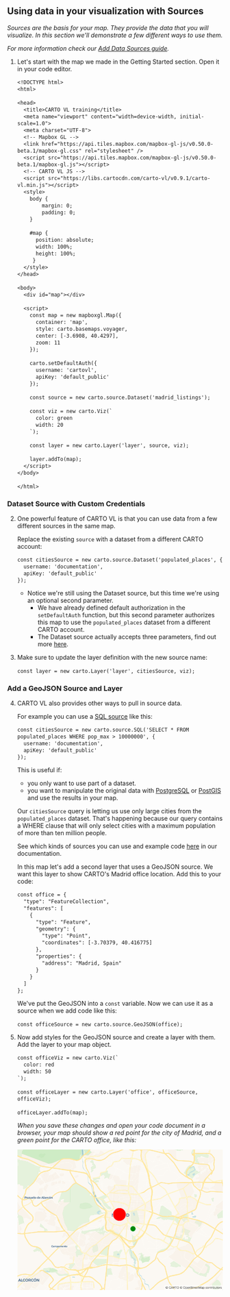 ## Using data in your visualization with Sources

*Sources are the basis for your map. They provide the data that you will visualize. In this section we'll demonstrate a few different ways to use them.*

*For more information check our [Add Data Sources guide](https://carto.com/developers/carto-vl/guides/add-data-sources/).*

1. Let's start with the map we made in the Getting Started section. Open it in your code editor.

    ```
    <!DOCTYPE html>
    <html>

    <head>
      <title>CARTO VL training</title>
      <meta name="viewport" content="width=device-width, initial-scale=1.0">
      <meta charset="UTF-8">
      <!-- Mapbox GL -->
      <link href="https://api.tiles.mapbox.com/mapbox-gl-js/v0.50.0-beta.1/mapbox-gl.css" rel="stylesheet" />
      <script src="https://api.tiles.mapbox.com/mapbox-gl-js/v0.50.0-beta.1/mapbox-gl.js"></script>
      <!-- CARTO VL JS -->
      <script src="https://libs.cartocdn.com/carto-vl/v0.9.1/carto-vl.min.js"></script>
      <style>
        body {
            margin: 0;
            padding: 0;
        }

        #map {
          position: absolute;
          width: 100%;
          height: 100%;
         }
      </style>
    </head>

    <body>
      <div id="map"></div>

      <script>
        const map = new mapboxgl.Map({
          container: 'map',
          style: carto.basemaps.voyager,
          center: [-3.6908, 40.4297],
          zoom: 11
        });

        carto.setDefaultAuth({
          username: 'cartovl',
          apiKey: 'default_public'
        });

        const source = new carto.source.Dataset('madrid_listings');

        const viz = new carto.Viz(`
          color: green
          width: 20
        `);
        
        const layer = new carto.Layer('layer', source, viz);

        layer.addTo(map);
      </script>
    </body>

    </html>
    ```

### Dataset Source with Custom Credentials
2. One powerful feature of CARTO VL is that you can use data from a few different sources in the same map. 

    Replace the existing `source` with a dataset from a different CARTO account:

    ```
    const citiesSource = new carto.source.Dataset('populated_places', {
      username: 'documentation',
      apiKey: 'default_public'
    });
    ``` 

    * Notice we're still using the Dataset source, but this time we're using an optional second parameter. 
      * We have already defined default authorization in the `setDefaultAuth` function, but this second parameter authorizes this map to use the `populated_places` dataset from a different CARTO account.
      * The Dataset source actually accepts three parameters, find out more [here](https://carto.com/developers/carto-vl/reference/#cartosourcedataset).

3. Make sure to update the layer definition with the new source name:

    `const layer = new carto.Layer('layer', citiesSource, viz);`

### Add a GeoJSON Source and Layer

4. CARTO VL also provides other ways to pull in source data.

    For example you can use a [SQL source](https://carto.com/developers/carto-vl/reference/#cartosourcesql) like this:

    ```
    const citiesSource = new carto.source.SQL('SELECT * FROM populated_places WHERE pop_max > 10000000', {
      username: 'documentation',
      apiKey: 'default_public'
    });
    ```

    This is useful if:
    * you only want to use part of a dataset.
    * you want to manipulate the original data with [PostgreSQL](https://carto.com/help/working-with-data/easy-sql/) or [PostGIS](https://carto.com/help/diy/postgis/) and use the results in your map.

    Our `citiesSource` query is letting us use only large cities from the `populated_places` dataset. That's happening because our query contains a WHERE clause that will only select cities with a maximum population of more than ten million people.

    See which kinds of sources you can use and example code [here](https://carto.com/developers/carto-vl/reference/#cartosource) in our documentation.

    In this map let's add a second layer that uses a GeoJSON source. We want this layer to show CARTO's Madrid office location. Add this to your code:

    ```
    const office = {
      "type": "FeatureCollection",
      "features": [
        {
          "type": "Feature",
          "geometry": {
            "type": "Point",
            "coordinates": [-3.70379, 40.416775]
          },
          "properties": {
            "address": "Madrid, Spain"
          }
        }
      ]
    };
    ``` 

    We've put the GeoJSON into a `const` variable. Now we can use it as a source when we add code like this:

    `const officeSource = new carto.source.GeoJSON(office);`

5. Now add styles for the GeoJSON source and create a layer with them. Add the layer to your map object.

    ```
    const officeViz = new carto.Viz(`
      color: red
      width: 50
    `);

    const officeLayer = new carto.Layer('office', officeSource, officeViz);

    officeLayer.addTo(map);
    ```

    *When you save these changes and open your code document in a browser, your map should show a red point for the city of Madrid, and a green point for the CARTO office, like this:*

    ![two-sources](images/training-v2-02-srcs.png)

